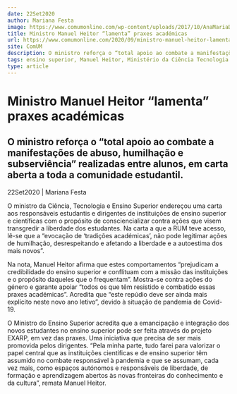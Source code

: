 ```yaml
---
date: 22Set2020
author: Mariana Festa
image: https://www.comumonline.com/wp-content/uploads/2017/10/AnaMariaDinis_InauguracaoIBS02-1500x1000.jpg
title: Ministro Manuel Heitor “lamenta” praxes académicas
url: https://www.comumonline.com/2020/09/ministro-manuel-heitor-lamenta-praxes-academicas/
site: ComUM
description: O ministro reforça o “total apoio ao combate a manifestações de abuso, humilhação e subserviência” realizadas entre alunos.
tags: ensino superior, Manuel Heitor, Ministério da Ciência Tecnologia e Ensino Superior, praxes académicas
type: article
---
```



# Ministro Manuel Heitor “lamenta” praxes académicas

## O ministro reforça o “total apoio ao combate a manifestações de abuso, humilhação e subserviência” realizadas entre alunos, em carta aberta a toda a comunidade estudantil.

22Set2020 | Mariana Festa

O ministro da Ciência, Tecnologia e Ensino Superior endereçou uma carta aos responsáveis estudantis e dirigentes de instituições de ensino superior e científicas com o propósito de consciencializar contra ações que visem transgredir a liberdade dos estudantes. Na carta a que a RUM teve acesso, lê-se que a “evocação de ‘tradições académicas’, não pode legitimar ações de humilhação, desrespeitando e afetando a liberdade e a autoestima dos mais novos”.

Na nota, Manuel Heitor afirma que estes comportamentos “prejudicam a credibilidade do ensino superior e conflituam com a missão das instituições e o propósito daqueles que o frequentam”. Mostra-se contra ações do género e garante apoiar “todos os que têm resistido e combatido essas praxes académicas”. Acredita que “este repúdio deve ser ainda mais explícito neste novo ano letivo”, devido à situação de pandemia de Covid-19.

O Ministro do Ensino Superior acredita que a emancipação e integração dos novos estudantes no ensino superior pode ser feita através do projeto EXARP, em vez das praxes. Uma iniciativa que precisa de ser mais promovida pelos dirigentes. “Pela minha parte, tudo farei para valorizar o papel central que as instituições científicas e de ensino superior têm assumido no combate responsável à pandemia e que se assumam, cada vez mais, como espaços autónomos e responsáveis de liberdade, de formação e aprendizagem abertos às novas fronteiras do conhecimento e da cultura”, remata Manuel Heitor.

